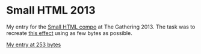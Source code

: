 Small HTML 2013
==============
My entry for the [Small HTML compo](http://www.gathering.org/tg13/no/creative/competition-rules/small-html/) at The Gathering 2013. The task was to recreate [this effect](http://www.gathering.org/tg13/files/content/creativia/small.html) using as few bytes as possible.

[My entry at 253 bytes](http://haeric.github.com/small-html-2013/entry_minified.html)
